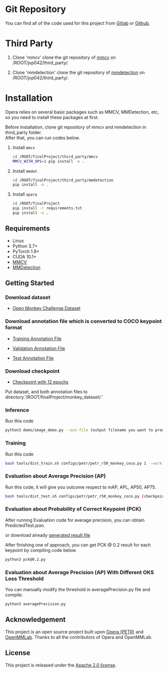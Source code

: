 # Git Repository

You can find all of the code used for this project from [Gitlab](https://git.cs.bham.ac.uk/projects-2022-23/jxp042) or [Github](https://github.com/jiwonhaha/finalProject).

# Third Party

1. Clone 'mmcv'
clone the git repository of [mmcv](https://github.com/open-mmlab/mmcv/tree/30f305810702f47525a28e6a58d52414ecb79d0f) on /ROOT/jxp042/third_party/.

2. Clone 'mmdetection'
clone the git repository of [mmdetection](https://github.com/open-mmlab/mmdetection/tree/ca11860f4f3c3ca2ce8340e2686eeaec05b29111) on /ROOT/jxp042/third_party/.

# Installation

Opera relies on several basic packages such as MMCV, MMDetection, etc, so you need to install these packages at first.

Before Installation, clone git repository of mmcv and mmdetection in third_party folder.   
After that, you can run codes below.


1. Install `mmcv`

   ```bash
   cd /ROOT/finalProject/third_party/mmcv
   MMCV_WITH_OPS=1 pip install -e .
   ```

2. Install `mmdet`

   ```bash
   cd /ROOT/finalProject/third_party/mmdetection
   pip install -e .
   ```

3. Install `opera`

   ```bash
   cd /ROOT/finalProject
   pip install -r requirements.txt
   pip install -e .
   ```



## Requirements

- Linux
- Python 3.7+
- PyTorch 1.8+
- CUDA 10.1+
- [MMCV](https://mmcv.readthedocs.io/en/latest/#installation)
- [MMDetection](https://mmdetection.readthedocs.io/en/latest/#installation)

## Getting Started

### Download dataset

- [Open Monkey Challenge Dataset](https://competitions.codalab.org/competitions/34342#learn_the_details)

### Download annotation file which is converted to COCO keypoint format

- [Training Annotation File](https://drive.google.com/file/d/1-8c652RrCyKI0mAor_KPlI_WQ8EMQPYV/view?usp=share_link) 
        
- [Validation Annotation File](https://drive.google.com/file/d/1DZcVRiXCpGsbrfZz9ABFUFs68PNSfgx8/view?usp=share_link) 

- [Test Annotation File](https://drive.google.com/file/d/1AiU1KqqPLhGWDnKPvfNiTQuSY4hBUsYt/view?usp=share_link) 
         

### Download checkpoint

- [Checkpoint with 12 epochs](https://drive.google.com/file/d/1OwBYLV7y5illjyWfspIq6u76iS0CP568/view?usp=share_link)

Put dataset, and both annotation files to directory.'/ROOT/finalProject/monkey_dataset/.'       

       
### Inference       
Run this code   

``` bash
python3 demo/image_demo.py --out-file (output filename you want to product) (file directory you want to inference) configs/petr/petr_r50_monkey_coco.py (checkpoint directory)
```

### Training        
Run this code        

``` bash
bash tools/dist_train.sh configs/petr/petr_r50_monkey_coco.py 1 --work-dir monkeyDir --gpu-id 0 --resume-from (checkpoint directory which is start point)
```

### Evaluation about Average Precision (AP)

Run this code, it will give you outcome respect to mAP, APL, AP50, AP75.   

``` bash
bash tools/dist_test.sh configs/petr/petr_r50_monkey_coco.py (checkpoint directory) 1 --eval keypoints
```

### Evaluation about Probability of Correct Keypoint (PCK)

After running Evaluation code for average precision, you can obtain PredictedTest.json.

or download already [generated result file](https://drive.google.com/file/d/1W-qtnWe2NGpxMymXJvCQEFFZ8TsD1wAJ/view?usp=share_link)

After finishing one of approach, you can get PCK @ 0.2 result for each keypoint by compiling code below.

``` bash
python3 pck@0.2.py
```

### Evaluation about Average Precision (AP) With Different OKS Loss Threshold

You can manually modify the threshold in averagePrecision.py file and compile:
``` bash
python3 averagePrecision.py
```


## Acknowledgement

This project is an open source project built upon [Opera (PETR)](https://github.com/hikvision-research/opera) and [OpenMMLab](https://github.com/open-mmlab/). Thanks to all the contributors of Opera and OpenMMLab.


## License

This project is released under the [Apache 2.0 license](LICENSE).

